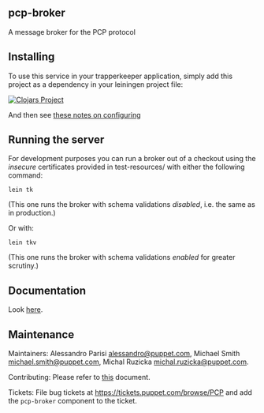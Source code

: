## pcp-broker

A message broker for the PCP protocol

## Installing

To use this service in your trapperkeeper application, simply add this
project as a dependency in your leiningen project file:

[![Clojars Project](http://clojars.org/puppetlabs/pcp-broker/latest-version.svg)](http://clojars.org/puppetlabs/pcp-broker)

And then see [these notes on configuring](doc/configuration.md)

## Running the server

For development purposes you can run a broker out of a checkout using
the *insecure* certificates provided in test-resources/ with either
the following command:

    lein tk

(This one runs the broker with schema validations _disabled_, i.e. the
same as in production.)

Or with:

    lein tkv

(This one runs the broker with schema validations _enabled_ for greater
scrutiny.)

## Documentation

Look [here](doc/).

## Maintenance

Maintainers: Alessandro Parisi <alessandro@puppet.com>, Michael Smith
<michael.smith@puppet.com>, Michal Ruzicka <michal.ruzicka@puppet.com>.

Contributing: Please refer to [this][contributing] document.

Tickets: File bug tickets at https://tickets.puppet.com/browse/PCP and add the
`pcp-broker` component to the ticket.

[contributing]: CONTRIBUTING.md
